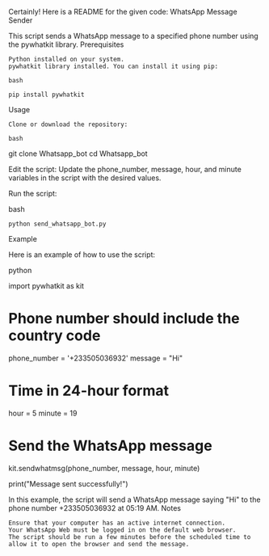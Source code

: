 Certainly! Here is a README for the given code:
WhatsApp Message Sender

This script sends a WhatsApp message to a specified phone number using the pywhatkit library.
Prerequisites

    Python installed on your system.
    pywhatkit library installed. You can install it using pip:

    bash

    pip install pywhatkit

Usage

    Clone or download the repository:

    bash

git clone Whatsapp_bot
cd Whatsapp_bot

Edit the script: Update the phone_number, message, hour, and minute variables in the script with the desired values.

Run the script:

bash

    python send_whatsapp_bot.py

Example

Here is an example of how to use the script:

python

import pywhatkit as kit

# Phone number should include the country code
phone_number = '+233505036932'
message = "Hi"
# Time in 24-hour format
hour = 5
minute = 19

# Send the WhatsApp message
kit.sendwhatmsg(phone_number, message, hour, minute)

print("Message sent successfully!")

In this example, the script will send a WhatsApp message saying "Hi" to the phone number +233505036932 at 05:19 AM.
Notes

    Ensure that your computer has an active internet connection.
    Your WhatsApp Web must be logged in on the default web browser.
    The script should be run a few minutes before the scheduled time to allow it to open the browser and send the message.